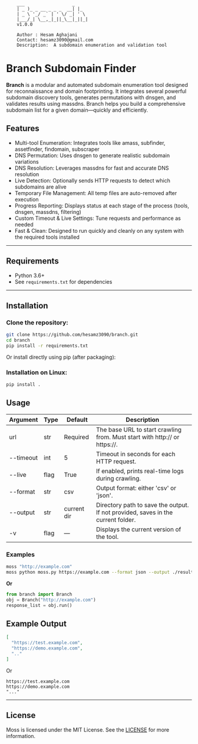 ```
    ___                  _    
    | _ )_ _ __ _ _ _  __| |_  
    | _ \ '_/ _` | ' \/ _| ' \ 
    |___/_| \__,_|_||_\__|_||_|
    v1.0.0
    
    Author : Hesam Aghajani
    Contact: hesamz3090@gmail.com
    Description:  A subdomain enumeration and validation tool
```

# Branch Subdomain Finder
**Branch** is a modular and automated subdomain enumeration tool designed for reconnaissance and domain footprinting. It integrates several powerful subdomain discovery tools, generates permutations with dnsgen, and validates results using massdns. Branch helps you build a comprehensive subdomain list for a given domain—quickly and efficiently.

## Features
- Multi-tool Enumeration: Integrates tools like amass, subfinder, assetfinder, findomain, subscraper
- DNS Permutation: Uses dnsgen to generate realistic subdomain variations
- DNS Resolution: Leverages massdns for fast and accurate DNS resolution
- Live Detection: Optionally sends HTTP requests to detect which subdomains are alive
- Temporary File Management: All temp files are auto-removed after execution
- Progress Reporting: Displays status at each stage of the process (tools, dnsgen, massdns, filtering)
- Custom Timeout & Live Settings: Tune requests and performance as needed
- Fast & Clean: Designed to run quickly and cleanly on any system with the required tools installed
---

## Requirements

- Python 3.6+
- See `requirements.txt` for dependencies

---
## Installation

### Clone the repository:
```bash
git clone https://github.com/hesamz3090/branch.git
cd branch
pip install -r requirements.txt
```
Or install directly using pip (after packaging):

### Installation on Linux:
```bash
pip install .
```

## Usage

| Argument        | Type      | Default     | Description                                                                      |
|-----------------|-----------|-------------|----------------------------------------------------------------------------------|
| url             | str       | Required    | The base URL to start crawling from. Must start with http:// or https://.        |
| --timeout       | int       | 5           | Timeout in seconds for each HTTP request.                                        |
| --live          | flag      | True        | If enabled, prints real-time logs during crawling.                               |
| --format        | str       | csv         | Output format: either 'csv' or 'json'.                                           |
| --output        | str       | current dir | Directory path to save the output. If not provided, saves in the current folder. |
| -v              | flag      | —           | Displays the current version of the tool.                                        |

### Examples

```bash
moss "http://example.com"
moss python moss.py https://example.com --format json --output ./results
```
**Or**

```python
from branch import Branch
obj = Branch("http://example.com")
response_list = obj.run()
```

## Example Output

```json
[
  "https://test.example.com",
  "https://demo.example.com",
  ".."
]
```
Or
```csv
https://test.example.com
https://demo.example.com
"..."
```

---
## License

Moss is licensed under the MIT License. See the [LICENSE](https://github.com/hesamz3090/branch/blob/main/LICENSE) for more information.
